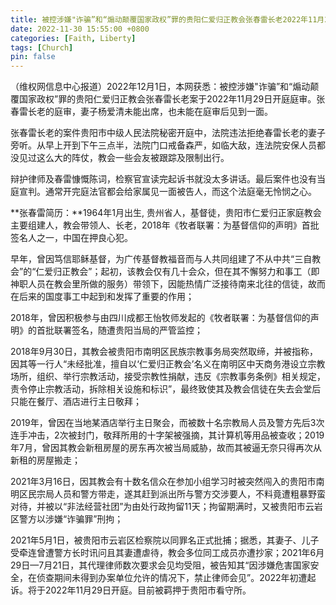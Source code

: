 ```yaml
---
title: 被控涉嫌"诈骗”和“煽动颠覆国家政权”罪的贵阳仁爱归正教会张春雷长老2022年11月29日庭审情况通报
date: 2022-11-30 15:55:00 +0800
categories: [Faith, Liberty]
tags: [Church]
pin: false
---
```


（维权网信息中心报道）2022年12月1日，本网获悉：被控涉嫌"诈骗”和“煽动颠覆国家政权”罪的贵阳仁爱归正教会张春雷长老案于2022年11月29日开庭庭审。张春雷长老的庭审，妻子杨爱清未能出席，也未能在庭审后见到一面。

张春雷长老的案件贵阳市中级人民法院秘密开庭中，法院违法拒绝春雷长老的妻子旁听。从早上开到下午三点半，法院门口戒备森严，如临大敌，连法院安保人员都没见过这么大的阵仗，教会一些会友被跟踪及限制出行。

辩护律师及春雷慷慨陈词，检察官宣读完起诉书就没太多讲话。最后案件也没有当庭宣判。通常开完庭法官都会给家属见一面被告人，而这个法庭毫无怜悯之心。

**张春雷简历：**1964年1月出生, 贵州省人，基督徒，贵阳市仁爱归正家庭教会主要组建人，教会带领人、长老，2018年《牧者联署：为基督信仰的声明》首批签名人之一，中国在押良心犯。

早年，曾因笃信耶稣基督，为广传基督教福音而与人共同组建了不从中共“三自教会”的“仁爱归正教会”；起初，该教会仅有几十会众，但在其不懈努力和事工（即神职人员在教会里所做的服务）带领下，因能热情广泛接待南来北往的信徒，故而在后来的国度事工中起到和发挥了重要的作用；

2018年，曾因积极参与由四川成都王怡牧师发起的《牧者联署：为基督信仰的声明》的首批联署签名，随遭贵阳当局的严管监控；

2018年9月30日，其教会被贵阳市南明区民族宗教事务局突然取缔，并被指称，因其等一行人“未经批准，擅自以‘仁爱归正教会’名义在南明区中天商务港设立宗教场所，组织、举行宗教活动，接受宗教性捐献，违反《宗教事务条例》相关规定，责令停止宗教活动，拆除相关设施和标识”，最终致使其及教会信徒在失去会堂后只能在餐厅、酒店进行主日敬拜；

2019年，曾因在当地某酒店举行主日聚会，而被数十名宗教局人员及警方先后3次连手冲击，2次被封门，敬拜所用的十字架被强摘，其计算机等用品被查收；2019年7月，曾因其教会新租房屋的房东再次被当局威胁，故而其被逼无奈只得再次从新租的房屋搬走；

2021年3月16日，因其教会有十数名信众在参加小组学习时被突然闯入的贵阳市南明区民宗局人员和警方带走，遂其赶到派出所与警方交涉要人，不料竟遭粗暴野蛮对待，并被以“非法经营社团”为由处行政拘留11天；拘留期满时，又被贵阳市云岩区警方以涉嫌“诈骗罪”刑拘；

2021年5月1日，被贵阳市云岩区检察院以同罪名正式批捕；据悉，其妻子、儿子受牵连曾遭警方长时讯问且其妻遭虐待，教会多位同工成员亦遭抄家；2021年6月29日—7月21日，其代理律师数次要求会见均受阻，被告知其“因涉嫌危害国家安全，在侦查期间未得到办案单位允许的情况下，禁止律师会见”。2022年初遭起诉。将于2022年11月29日开庭。目前被羁押于贵阳市看守所。









